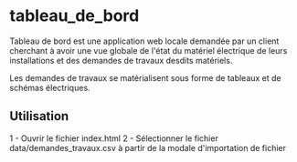 # tableau_de_bord

Tableau de bord est une application web locale demandée par un client cherchant à avoir une vue globale de l'état du matériel électrique de leurs installations et des demandes de travaux desdits matériels.

Les demandes de travaux se matérialisent sous forme de tableaux et de schémas électriques.

## Utilisation

1 - Ouvrir le fichier index.html
2 - Sélectionner le fichier data/demandes_travaux.csv à partir de la modale d'importation de fichier